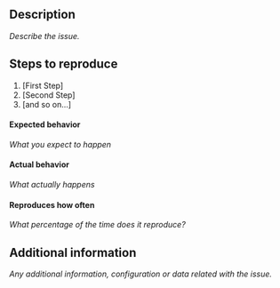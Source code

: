 ## Description

_Describe the issue._

## Steps to reproduce

1. [First Step]
2. [Second Step]
3. [and so on...]

#### Expected behavior

_What you expect to happen_

#### Actual behavior 

_What actually happens_

#### Reproduces how often

_What percentage of the time does it reproduce?_

## Additional information

_Any additional information, configuration or data related with the issue._
